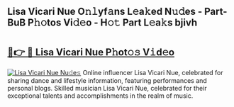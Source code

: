 ## Lisa Vicari Nue O𝚗𝚕yf𝚊ns L𝚎a𝚔ed N𝚞𝚍es - Part-BuB P𝚑𝚘tos Vi𝚍𝚎o - H𝚘𝚝 Part L𝚎a𝚔s bjivh

# <h2><a href="http://kf4o0y2.oniu.top/?m=Lisa+Vicari+Nue">🔗👉 🔴 Lisa Vicari Nue P𝚑ot𝚘𝚜 V𝚒d𝚎o</a></h2>

[![Lisa Vicari Nue Nu𝚍e𝚜](https://i.imgur.com/0qMVB7G.gif)](http://kf4o0y2.oniu.top/?m=Lisa+Vicari+Nue)
Online influencer Lisa Vicari Nue, celebrated for sharing dance and lifestyle information, featuring performances and personal blogs. Skilled musician Lisa Vicari Nue, celebrated for their exceptional talents and accomplishments in the realm of music.  
